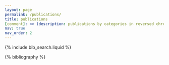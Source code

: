 ```yaml
---
layout: page
permalink: /publications/
title: publications
[comment]: <> (description: publications by categories in reversed chronological order. generated by jekyll-scholar.)
nav: true
nav_order: 2
---
```


<!-- _pages/publications.md -->

<!-- Bibsearch Feature -->

{% include bib_search.liquid %}

<div class="publications">

{% bibliography %}

</div>
